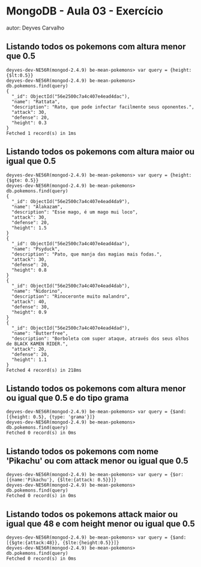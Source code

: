# MongoDB - Aula 03 - Exercício
autor: Deyves Carvalho

## Listando todos os pokemons com altura menor que 0.5

```
deyves-dev-NE56R(mongod-2.4.9) be-mean-pokemons> var query = {height: {$lt:0.5}}
deyves-dev-NE56R(mongod-2.4.9) be-mean-pokemons> db.pokemons.find(query)
{
  "_id": ObjectId("56e2500c7a4c407e4ead4dac"),
  "name": "Rattata",
  "description": "Rato, que pode infectar facilmente seus oponentes.",
  "attack": 30,
  "defense": 20,
  "height": 0.3
}
Fetched 1 record(s) in 1ms
```

## Listando todos os pokemons com altura maior ou igual que 0.5

```
deyves-dev-NE56R(mongod-2.4.9) be-mean-pokemons> var query = {height: {$gte: 0.5}}
deyves-dev-NE56R(mongod-2.4.9) be-mean-pokemons> db.pokemons.find(query)
{
  "_id": ObjectId("56e2500c7a4c407e4ead4da9"),
  "name": "Alakazam",
  "description": "Esse mago, é um mago mui loco",
  "attack": 30,
  "defense": 20,
  "height": 1.5
}
{
  "_id": ObjectId("56e2500c7a4c407e4ead4daa"),
  "name": "Psyduck",
  "description": "Pato, que manja das magias mais fodas.",
  "attack": 30,
  "defense": 20,
  "height": 0.8
}
{
  "_id": ObjectId("56e2500c7a4c407e4ead4dab"),
  "name": "Nidorino",
  "description": "Rinoceronte muito malandro",
  "attack": 40,
  "defense": 30,
  "height": 0.9
}
{
  "_id": ObjectId("56e2500c7a4c407e4ead4dad"),
  "name": "Butterfree",
  "description": "Borboleta com super ataque, através dos seus olhos de BLACK KAMEN RIDER.",
  "attack": 20,
  "defense": 20,
  "height": 1.1
}
Fetched 4 record(s) in 218ms
```

## Listando todos os pokemons com altura menor ou igual que 0.5 e do tipo grama

```
deyves-dev-NE56R(mongod-2.4.9) be-mean-pokemons> var query = {$and: [{height: 0.5}, {type: 'grama'}]}
deyves-dev-NE56R(mongod-2.4.9) be-mean-pokemons> db.pokemons.find(query)
Fetched 0 record(s) in 0ms
```

## Listando todos os pokemons com nome 'Pikachu' ou com attack menor ou igual que 0.5

```
deyves-dev-NE56R(mongod-2.4.9) be-mean-pokemons> var query = {$or: [{name:'Pikachu'}, {$lte:{attack: 0.5}}]}
deyves-dev-NE56R(mongod-2.4.9) be-mean-pokemons> db.pokemons.find(query)
Fetched 0 record(s) in 0ms
```

## Listando todos os pokemons attack maior ou igual que 48 e com height menor ou igual que 0.5

```
deyves-dev-NE56R(mongod-2.4.9) be-mean-pokemons> var query = {$and: [{$gte:{attack:48}}, {$lte:{height:0.5}}]}
deyves-dev-NE56R(mongod-2.4.9) be-mean-pokemons> db.pokemons.find(query)
Fetched 0 record(s) in 0ms
```
